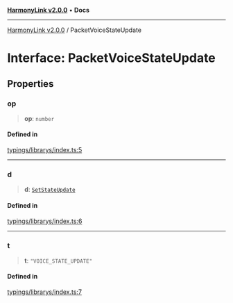 [**HarmonyLink v2.0.0**](../README.md) • **Docs**

***

[HarmonyLink v2.0.0](../globals.md) / PacketVoiceStateUpdate

# Interface: PacketVoiceStateUpdate

## Properties

### op

> **op**: `number`

#### Defined in

[typings/librarys/index.ts:5](https://github.com/Joniii11/HarmonyLink/blob/master/src/typings/librarys/index.ts#L5)

***

### d

> **d**: [`SetStateUpdate`](SetStateUpdate.md)

#### Defined in

[typings/librarys/index.ts:6](https://github.com/Joniii11/HarmonyLink/blob/master/src/typings/librarys/index.ts#L6)

***

### t

> **t**: `"VOICE_STATE_UPDATE"`

#### Defined in

[typings/librarys/index.ts:7](https://github.com/Joniii11/HarmonyLink/blob/master/src/typings/librarys/index.ts#L7)
